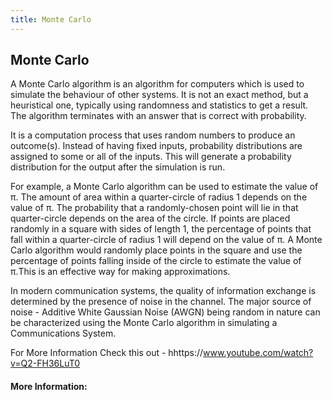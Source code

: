 ```yaml
---
title: Monte Carlo
---
```

## Monte Carlo

A Monte Carlo algorithm is an algorithm for computers which is used to simulate the behaviour of other systems. It is not an exact method, but a heuristical one, typically using randomness and statistics to get a result. The algorithm terminates with an answer that is correct with probability.

It is a computation process that uses random numbers to produce an outcome(s). Instead of having fixed inputs, probability distributions are assigned to some or all of the inputs. This will generate a probability distribution for the output after the simulation is run.

For example, a Monte Carlo algorithm can be used to estimate the value of π. The amount of area within a quarter-circle of radius 1 depends on the value of π. The probability that a randomly-chosen point will lie in that quarter-circle depends on the area of the circle. If points are placed randomly in a square with sides of length 1, the percentage of points that fall within a quarter-circle of radius 1 will depend on the value of π. A Monte Carlo algorithm would randomly place points in the square and use the percentage of points falling inside of the circle to estimate the value of π.This is an effective way for making approximations.

In modern communication systems, the quality of information exchange is determined by the presence of noise in the channel. The major source of noise - Additive White Gaussian Noise (AWGN) being random in nature can be characterized using the Monte Carlo algorithm in simulating a Communications System.

For More Information Check this out - hhttps://www.youtube.com/watch?v=Q2-FH36LuT0 

<!-- The article goes here, in GitHub-flavored Markdown. Feel free to add YouTube videos, images, and CodePen/JSBin embeds  -->

#### More Information:
<!-- Please add any articles you think might be helpful to read before writing the article -->


